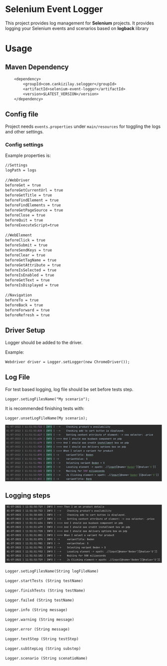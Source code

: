 # Selenium Event Logger
This project provides log management for **Selenium** projects. It provides logging your Selenium events and scenarios based on **logback** library

# Usage

## Maven Dependency
        <dependency>
            <groupId>com.cankizilay.selogger</groupId>
            <artifactId>selenium-event-logger</artifactId>
            <version>$LATEST_VERSION</version>
        </dependency>
## Config file 
Project needs `events.properties` under `main/resources` for toggling the logs and other settings.

### Config settings

Example properties is: 

```
//Settings
logPath = logs

//WebDriver
beforeGet = true
beforeGetCurrentUrl = true
beforeGetTitle = true
beforeFindElement = true
beforeFindElements = true
beforeGetPageSource = true
beforeClose = true
beforeQuit = true
beforeExecuteScript=true

//WebElement
beforeClick = true
beforeSubmit = true
beforeSendKeys = true
beforeClear = true
beforeGetTagName = true
beforeGetAttribute = true
beforeIsSelected = true
beforeIsEnabled = true
beforeGetText = true
beforeIsDisplayed = true

//Navigation
beforeTo = true
beforeBack = true
beforeForward = true
beforeRefresh = true
```

## Driver Setup
Logger should be added to the driver.

Example: 

```
Webdriver driver = Logger.setLogger(new ChromeDriver());
```

## Log File

For test based logging, log file should be set before tests step.

```
Logger.setLogFilesName("My scenario");
```

It is recommended finishing tests with:

```
Logger.unsetLogFileName(My scenario);
```

![img.png](images/refactor.png)

## Logging steps
![img.png](images/consoleLogging.png)

`Logger.setLogFilesName(String logFileName)`

`Logger.startTests (String testName)`

`Logger.finishTests (String testName)` 

`Logger.failed (String testName)` 

`Logger.info (String message)` 

`Logger.warning (String message)` 

`Logger.error (String message)` 

`Logger.testStep (String testStep)` 

`Logger.subStepLog (String substep)` 

`Logger.scenario (String scenatioName)` 

